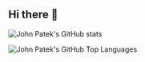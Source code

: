 ## Hi there 👋

![John Patek's GitHub stats](https://github-readme-stats.vercel.app/api?username=johnpatek&show_icons=true)

![John Patek's GitHub Top Languages](https://github-readme-stats.vercel.app/api/top-langs/?username=johnpatek&layout=compact&show_icons=true)
